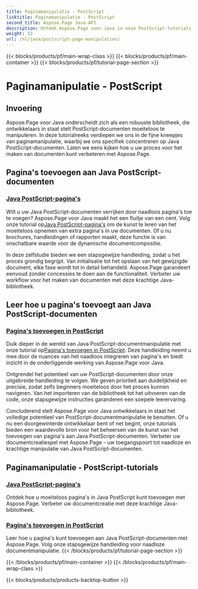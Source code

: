 ```yaml
---
title: Paginamanipulatie - PostScript
linktitle: Paginamanipulatie - PostScript
second_title: Aspose.Page Java-API
description: Ontdek Aspose.Page voor Java in onze PostScript-tutorials. Voeg eenvoudig pagina's toe aan uw Java PostScript-documenten met stapsgewijze begeleiding voor naadloze manipulatie.
weight: 32
url: /nl/java/postscript-page-manipulation/
---
```


{{< blocks/products/pf/main-wrap-class >}}
{{< blocks/products/pf/main-container >}}
{{< blocks/products/pf/tutorial-page-section >}}

# Paginamanipulatie - PostScript


## Invoering

Aspose.Page voor Java onderscheidt zich als een robuuste bibliotheek, die ontwikkelaars in staat stelt PostScript-documenten moeiteloos te manipuleren. In deze tutorialreeks verdiepen we ons in de fijne kneepjes van paginamanipulatie, waarbij we ons specifiek concentreren op Java PostScript-documenten. Laten we eens kijken hoe u uw proces voor het maken van documenten kunt verbeteren met Aspose.Page.

## Pagina's toevoegen aan Java PostScript-documenten

### [Java PostScript-pagina's](./add-pages1/)

 Wilt u uw Java PostScript-documenten verrijken door naadloos pagina's toe te voegen? Aspose.Page voor Java maakt het een fluitje van een cent. Volg onze tutorial op[Java PostScript-pagina's](./add-pages1/) om de kunst te leren van het moeiteloos opnemen van extra pagina's in uw documenten. Of u nu brochures, handleidingen of rapporten maakt, deze functie is van onschatbare waarde voor de dynamische documentcompositie.

In deze zelfstudie bieden we een stapsgewijze handleiding, zodat u het proces grondig begrijpt. Van initialisatie tot het opslaan van het gewijzigde document, elke fase wordt tot in detail behandeld. Aspose.Page garandeert eenvoud zonder concessies te doen aan de functionaliteit. Verbeter uw workflow voor het maken van documenten met deze krachtige Java-bibliotheek.

## Leer hoe u pagina's toevoegt aan Java PostScript-documenten

### [Pagina's toevoegen in PostScript](./add-pages2/)

 Duik dieper in de wereld van Java PostScript-documentmanipulatie met onze tutorial op[Pagina's toevoegen in PostScript](./add-pages2/). Deze handleiding neemt u mee door de nuances van het naadloos integreren van pagina's en biedt inzicht in de onderliggende werking van Aspose.Page voor Java.

Ontgrendel het potentieel van uw PostScript-documenten door onze uitgebreide handleiding te volgen. We geven prioriteit aan duidelijkheid en precisie, zodat zelfs beginners moeiteloos door het proces kunnen navigeren. Van het importeren van de bibliotheek tot het uitvoeren van de code, onze stapsgewijze instructies garanderen een soepele leerervaring.

Concluderend stelt Aspose.Page voor Java ontwikkelaars in staat het volledige potentieel van PostScript-documentmanipulatie te benutten. Of u nu een doorgewinterde ontwikkelaar bent of net begint, onze tutorials bieden een waardevolle bron voor het beheersen van de kunst van het toevoegen van pagina's aan Java PostScript-documenten. Verbeter uw documentcreatiespel met Aspose.Page - uw toegangspoort tot naadloze en krachtige manipulatie van Java PostScript-documenten.
## Paginamanipulatie - PostScript-tutorials
### [Java PostScript-pagina's](./add-pages1/)
Ontdek hoe u moeiteloos pagina's in Java PostScript kunt toevoegen met Aspose.Page. Verbeter uw documentcreatie met deze krachtige Java-bibliotheek.
### [Pagina's toevoegen in PostScript](./add-pages2/)
Leer hoe u pagina's kunt toevoegen aan Java PostScript-documenten met Aspose.Page. Volg onze stapsgewijze handleiding voor naadloze documentmanipulatie.
{{< /blocks/products/pf/tutorial-page-section >}}

{{< /blocks/products/pf/main-container >}}
{{< /blocks/products/pf/main-wrap-class >}}

{{< blocks/products/products-backtop-button >}}
